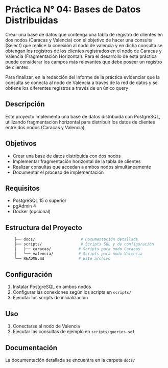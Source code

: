 # Práctica N° 04: Bases de Datos Distribuidas

Crear una base de datos que contenga una tabla de registro de clientes en dos 
nodos (Caracas y Valencia) con el objetivo de hacer una consulta (Select) que 
realice la conexión al nodo de valencia y en dicha consulta se obtengan los registros 
de los clientes registrados en el nodo de Caracas y Valencia (Fragmentación 
Horizontal). Para el desarrollo de esta práctica puede considerar los campos más 
relevantes que debe poseer un registro de clientes. 

Para finalizar, en la redacción del informe de la práctica evidenciar que la consulta 
se conecta al nodo de Valencia a través de la red de datos y se obtiene los diferentes 
registros a través de un único query

## Descripción

Este proyecto implementa una base de datos distribuida con PostgreSQL, utilizando fragmentación horizontal para distribuir los datos de clientes entre dos nodos (Caracas y Valencia).

## Objetivos

- Crear una base de datos distribuida con dos nodos
- Implementar fragmentación horizontal de la tabla de clientes
- Realizar consultas que accedan a ambos nodos simultáneamente
- Documentar el proceso de implementación

## Requisitos

- PostgreSQL 15 o superior
- pgAdmin 4
- Docker (opcional)

## Estructura del Proyecto

```bash
    ├── docs/                    # Documentación detallada
    ├── scripts/                 # Scripts SQL y de configuración
    │   ├── caracas/            # Scripts para nodo Caracas
    │   └── valencia/           # Scripts para nodo Valencia
    └── README.md               # Este archivo
```

## Configuración

1. Instalar PostgreSQL en ambos nodos
2. Configurar las conexiones según los scripts en `scripts/`
3. Ejecutar los scripts de inicialización

## Uso

1. Conectarse al nodo de Valencia
2. Ejecutar las consultas de ejemplo en `scripts/queries.sql`

## Documentación

La documentación detallada se encuentra en la carpeta `docs/`

